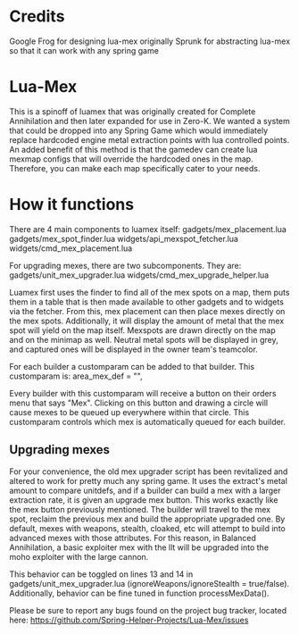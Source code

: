 # Credits

Google Frog for designing lua-mex originally
Sprunk for abstracting lua-mex so that it can work with any spring game

# Lua-Mex

This is a spinoff of luamex that was originally created for Complete Annihilation and then later expanded for use in Zero-K. We wanted a system that could be dropped into any Spring Game which would immediately replace hardcoded engine metal extraction points with lua controlled points. An added benefit of this method is that the gamedev can create lua mexmap configs that will override the hardcoded ones in the map. Therefore, you can make each map specifically cater to your needs.

# How it functions

There are 4 main components to luamex itself:
gadgets/mex_placement.lua
gadgets/mex_spot_finder.lua
widgets/api_mexspot_fetcher.lua
widgets/cmd_mex_placement.lua

For upgrading mexes, there are two subcomponents. They are:
gadgets/unit_mex_upgrader.lua
widgets/cmd_mex_upgrade_helper.lua

Luamex first uses the finder to find all of the mex spots on a map, them puts them in a table that is then made available to other gadgets and to widgets via the fetcher. From this, mex placement can then place mexes directly on the mex spots. Additionally, it will display the amount of metal that the mex spot will yield on the map itself. Mexspots are drawn directly on the map and on the minimap as well. Neutral metal spots will be displayed in grey, and captured ones will be displayed in the owner team's teamcolor.

For each builder a customparam can be added to that builder. This customparam is:
area_mex_def = "<UnitNameOfYourMex>",

Every builder with this customparam will receive a button on their orders menu that says "Mex". Clicking on this button and drawing a circle will cause mexes to be queued up everywhere within that circle. This customparam controls which mex is automatically queued for each builder.

## Upgrading mexes

For your convenience, the old mex upgrader script has been revitalized and altered to work for pretty much any spring game. It uses the extract's metal amount to compare unitdefs, and if a builder can build a mex with a larger extraction rate, it is given an upgrade mex button. This works exactly like the mex button previously mentioned. The builder will travel to the mex spot, reclaim the previous mex and build the appropriate upgraded one. By default, mexes with weapons, stealth, cloaked, etc will attempt to build into advanced mexes with those attributes. For this reason, in Balanced Annihilation, a basic exploiter mex with the llt will be upgraded into the moho exploiter with the large cannon.

This behavior can be toggled on lines 13 and 14 in gadgets/unit_mex_upgrader.lua (ignoreWeapons/ignoreStealth = true/false). Additionally, behavior can be fine tuned in function processMexData().

Please be sure to report any bugs found on the project bug tracker, located here: https://github.com/Spring-Helper-Projects/Lua-Mex/issues